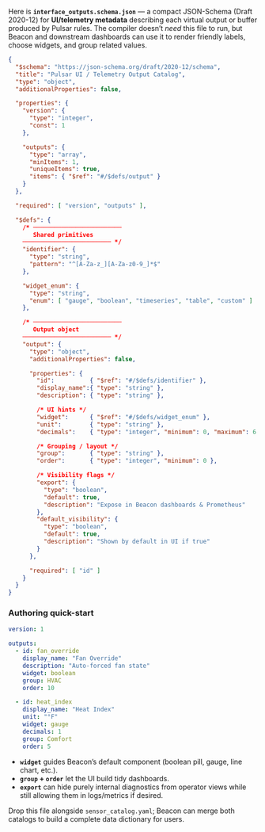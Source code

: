Here is **`interface_outputs.schema.json`** — a compact JSON-Schema (Draft 2020-12) for **UI/telemetry metadata** describing each virtual output or buffer produced by Pulsar rules.
The compiler doesn’t *need* this file to run, but Beacon and downstream dashboards can use it to render friendly labels, choose widgets, and group related values.

```json
{
  "$schema": "https://json-schema.org/draft/2020-12/schema",
  "title": "Pulsar UI / Telemetry Output Catalog",
  "type": "object",
  "additionalProperties": false,

  "properties": {
    "version": {
      "type": "integer",
      "const": 1
    },

    "outputs": {
      "type": "array",
      "minItems": 1,
      "uniqueItems": true,
      "items": { "$ref": "#/$defs/output" }
    }
  },

  "required": [ "version", "outputs" ],

  "$defs": {
    /* ─────────────────────────
       Shared primitives
    ───────────────────────── */
    "identifier": {
      "type": "string",
      "pattern": "^[A-Za-z_][A-Za-z0-9_]*$"
    },

    "widget_enum": {
      "type": "string",
      "enum": [ "gauge", "boolean", "timeseries", "table", "custom" ]
    },

    /* ─────────────────────────
       Output object
    ───────────────────────── */
    "output": {
      "type": "object",
      "additionalProperties": false,

      "properties": {
        "id":          { "$ref": "#/$defs/identifier" },
        "display_name":{ "type": "string" },
        "description": { "type": "string" },

        /* UI hints */
        "widget":      { "$ref": "#/$defs/widget_enum" },
        "unit":        { "type": "string" },
        "decimals":    { "type": "integer", "minimum": 0, "maximum": 6 },

        /* Grouping / layout */
        "group":       { "type": "string" },
        "order":       { "type": "integer", "minimum": 0 },

        /* Visibility flags */
        "export": {
          "type": "boolean",
          "default": true,
          "description": "Expose in Beacon dashboards & Prometheus"
        },
        "default_visibility": {
          "type": "boolean",
          "default": true,
          "description": "Shown by default in UI if true"
        }
      },

      "required": [ "id" ]
    }
  }
}
```

### Authoring quick-start

```yaml
version: 1

outputs:
  - id: fan_override
    display_name: "Fan Override"
    description: "Auto-forced fan state"
    widget: boolean
    group: HVAC
    order: 10

  - id: heat_index
    display_name: "Heat Index"
    unit: "°F"
    widget: gauge
    decimals: 1
    group: Comfort
    order: 5
```

* **`widget`** guides Beacon’s default component (boolean pill, gauge, line chart, etc.).
* **`group` + `order`** let the UI build tidy dashboards.
* **`export`** can hide purely internal diagnostics from operator views while still allowing them in logs/metrics if desired.

Drop this file alongside `sensor_catalog.yaml`; Beacon can merge both catalogs to build a complete data dictionary for users.
